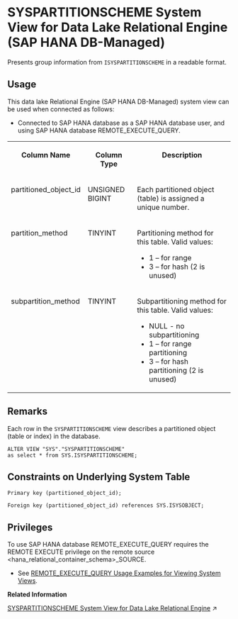 <!-- loio4f05e41823a145a4812e4bb783bdc650 -->

# SYSPARTITIONSCHEME System View for Data Lake Relational Engine \(SAP HANA DB-Managed\)

Presents group information from `ISYSPARTITIONSCHEME` in a readable format.



## Usage

This data lake Relational Engine \(SAP HANA DB-Managed\) system view can be used when connected as follows:

-   Connected to SAP HANA database as a SAP HANA database user, and using SAP HANA database REMOTE\_EXECUTE\_QUERY.





<table>
<tr>
<th valign="top">

Column Name

</th>
<th valign="top">

Column Type

</th>
<th valign="top">

Description

</th>
</tr>
<tr>
<td valign="top">

partitioned\_object\_id

</td>
<td valign="top">

UNSIGNED BIGINT

</td>
<td valign="top">

Each partitioned object \(table\) is assigned a unique number.

</td>
</tr>
<tr>
<td valign="top">

partition\_method

</td>
<td valign="top">

TINYINT

</td>
<td valign="top">

Partitioning method for this table. Valid values:

-   1 – for range
-   3 – for hash \(2 is unused\)



</td>
</tr>
<tr>
<td valign="top">

subpartition\_method

</td>
<td valign="top">

TINYINT

</td>
<td valign="top">

Subpartitioning method for this table. Valid values:

-   NULL - no subpartitioning
-   1 – for range partitioning
-   3 – for hash partitioning \(2 is unused\)



</td>
</tr>
</table>



<a name="loio4f05e41823a145a4812e4bb783bdc650__section_qkl_drj_wrb"/>

## Remarks

Each row in the `SYSPARTITIONSCHEME` view describes a partitioned object \(table or index\) in the database.

```
ALTER VIEW "SYS"."SYSPARTITIONSCHEME"
as select * from SYS.ISYSPARTITIONSCHEME;
```



<a name="loio4f05e41823a145a4812e4bb783bdc650__section_rjx_drj_wrb"/>

## Constraints on Underlying System Table

```
Primary key (partitioned_object_id);
```

```
Foreign key (partitioned_object_id) references SYS.ISYSOBJECT;
```



<a name="loio4f05e41823a145a4812e4bb783bdc650__section_gj1_wy1_4yb"/>

## Privileges

To use SAP HANA database REMOTE\_EXECUTE\_QUERY requires the REMOTE EXECUTE privilege on the remote source <hana\_relational\_container\_schema\>\_SOURCE.

-   See [REMOTE\_EXECUTE\_QUERY Usage Examples for Viewing System Views](https://help.sap.com/docs/SAP_HANA_DATA_LAKE/a898e08b84f21015969fa437e89860c8/ada51c0074354a5f99b60c14cffb653c.html).

**Related Information**  


[SYSPARTITIONSCHEME System View for Data Lake Relational Engine](https://help.sap.com/viewer/19b3964099384f178ad08f2d348232a9/2024_1_QRC/en-US/a5d551b784f21015b3eabb10e5074fd2.html "Presents group information from ISYSPARTITIONSCHEME in a readable format.") :arrow_upper_right:

